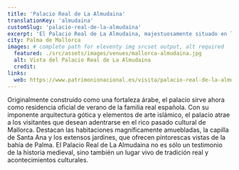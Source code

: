 ```yaml
---
title: 'Palacio Real de La Almudaina'
translationKey: 'almudaina'
customSlug: 'palacio-real-de-la-almudaina'
excerpt: 'El Palacio Real de La Almudaina, majestuosamente situado en la capital de las Islas Baleares, Palma de Mallorca, es una impresionante residencia histórica que combina historia real y esplendor arquitectónico.'
city: Palma de Mallorca
images: # complete path for eleventy img srcset output, alt required
  featured: ./src/assets/images/venues/mallorca-almudaina.jpg
  alt: Vista del Palacio Real de La Almudaina
  credit:
links:
  web: https://www.patrimonionacional.es/visita/palacio-real-de-la-almudaina
---
```


Originalmente construido como una fortaleza árabe, el palacio sirve ahora como residencia oficial de verano de la familia real española. Con su imponente arquitectura gótica y elementos de arte islámico, el palacio atrae a los visitantes que desean adentrarse en el rico pasado cultural de Mallorca. Destacan las habitaciones magníficamente amuebladas, la capilla de Santa Ana y los extensos jardines, que ofrecen pintorescas vistas de la bahía de Palma. El Palacio Real de La Almudaina no es sólo un testimonio de la historia medieval, sino también un lugar vivo de tradición real y acontecimientos culturales.
